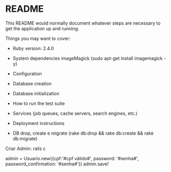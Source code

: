 # README

This README would normally document whatever steps are necessary to get the
application up and running.

Things you may want to cover:

* Ruby version: 2.4.0

* System dependencies
      imageMagick (sudo apt-get install imagemagick -y)

* Configuration

* Database creation

* Database initialization

* How to run the test suite

* Services (job queues, cache servers, search engines, etc.)

* Deployment instructions

* DB drop, create e migrate (rake db:drop && rake db:create && rake db:migrate)

Criar Admin:
rails c

admin = Usuario.new({cpf:'#cpf válido#', password: '#senha#', password_confirmation: '#senha#'})
admin.save!
